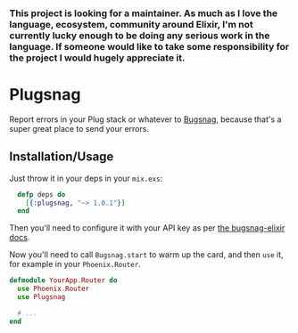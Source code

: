 ### This project is looking for a maintainer. As much as I love the language, ecosystem, community around Elixir, I'm not currently lucky enough to be doing any serious work in the language. If someone would like to take some responsibility for the project I would hugely appreciate it.

# Plugsnag

Report errors in your Plug stack or whatever to [Bugsnag](https://bugsnag.com),
because that's a super great place to send your errors.

## Installation/Usage

Just throw it in your deps in your `mix.exs`:

```elixir
  defp deps do
    [{:plugsnag, "~> 1.0.1"}]
  end
```

Then you'll need to configure it with your API key as
per [the bugsnag-elixir
docs](https://github.com/jarednorman/bugsnag-elixir).

Now you'll need to call `Bugsnag.start` to warm up the card, and then `use` it,
for example in your `Phoenix.Router`.

```elixir
defmodule YourApp.Router do
  use Phoenix.Router
  use Plugsnag

  # ...
end
```
